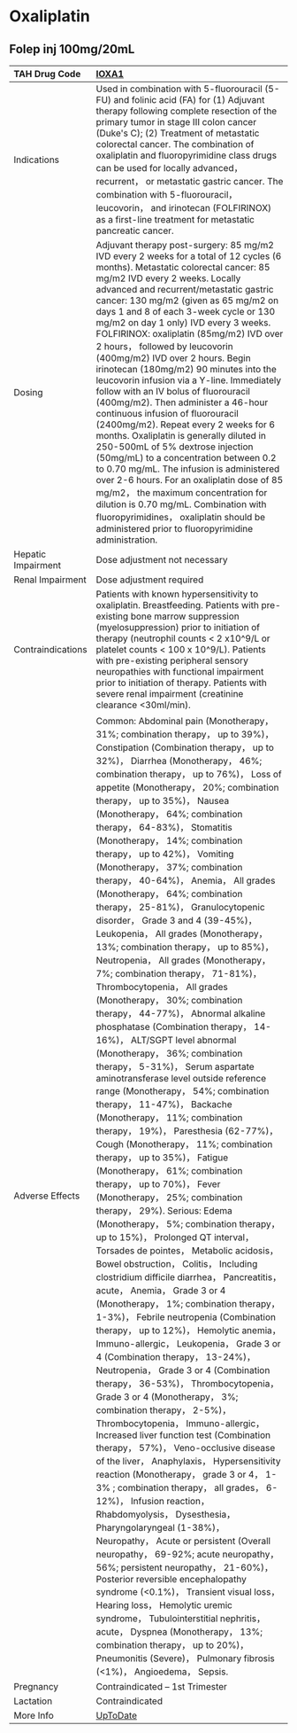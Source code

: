 # Oxaliplatin

## Folep inj 100mg/20mL

| TAH Drug Code      | [IOXA1](https://www.tahsda.org.tw/drugs/hissearch.php?drug_code=IOXA1)                                                                                                                                                                                                                                                                                                                                                                                                                                                                                                                                                                                                                                                                                                                                                                                                                                                                                                                                                                                                                                                                                                                                                                                                                                                                                                                                                                                                                                                                                                                                                                                                                                                                                                                                                                                                                                                                                                                                                                                                                                                                                                                                                                                                                                                                                                                                                                                                                                                                                                                                                                                                                                                                                                        |
|:-------------------|:------------------------------------------------------------------------------------------------------------------------------------------------------------------------------------------------------------------------------------------------------------------------------------------------------------------------------------------------------------------------------------------------------------------------------------------------------------------------------------------------------------------------------------------------------------------------------------------------------------------------------------------------------------------------------------------------------------------------------------------------------------------------------------------------------------------------------------------------------------------------------------------------------------------------------------------------------------------------------------------------------------------------------------------------------------------------------------------------------------------------------------------------------------------------------------------------------------------------------------------------------------------------------------------------------------------------------------------------------------------------------------------------------------------------------------------------------------------------------------------------------------------------------------------------------------------------------------------------------------------------------------------------------------------------------------------------------------------------------------------------------------------------------------------------------------------------------------------------------------------------------------------------------------------------------------------------------------------------------------------------------------------------------------------------------------------------------------------------------------------------------------------------------------------------------------------------------------------------------------------------------------------------------------------------------------------------------------------------------------------------------------------------------------------------------------------------------------------------------------------------------------------------------------------------------------------------------------------------------------------------------------------------------------------------------------------------------------------------------------------------------------------------------|
| Indications        | Used in combination with 5-fluorouracil (5-FU) and folinic acid (FA) for (1) Adjuvant therapy following complete resection of the primary tumor in stage III colon cancer (Duke's C); (2) Treatment of metastatic colorectal cancer. The combination of oxaliplatin and fluoropyrimidine class drugs can be used for locally advanced， recurrent， or metastatic gastric cancer. The combination with 5-fluorouracil， leucovorin， and irinotecan (FOLFIRINOX) as a first-line treatment for metastatic pancreatic cancer.                                                                                                                                                                                                                                                                                                                                                                                                                                                                                                                                                                                                                                                                                                                                                                                                                                                                                                                                                                                                                                                                                                                                                                                                                                                                                                                                                                                                                                                                                                                                                                                                                                                                                                                                                                                                                                                                                                                                                                                                                                                                                                                                                                                                                                                  |
| Dosing             | Adjuvant therapy post-surgery: 85 mg/m2 IVD every 2 weeks for a total of 12 cycles (6 months). Metastatic colorectal cancer: 85 mg/m2 IVD every 2 weeks. Locally advanced and recurrent/metastatic gastric cancer: 130 mg/m2 (given as 65 mg/m2 on days 1 and 8 of each 3-week cycle or 130 mg/m2 on day 1 only) IVD every 3 weeks. FOLFIRINOX: oxaliplatin (85mg/m2) IVD over 2 hours， followed by leucovorin (400mg/m2) IVD over 2 hours. Begin irinotecan (180mg/m2) 90 minutes into the leucovorin infusion via a Y-line. Immediately follow with an IV bolus of fluorouracil (400mg/m2). Then administer a 46-hour continuous infusion of fluorouracil (2400mg/m2). Repeat every 2 weeks for 6 months. Oxaliplatin is generally diluted in 250-500mL of 5% dextrose injection (50mg/mL) to a concentration between 0.2 to 0.70 mg/mL. The infusion is administered over 2-6 hours. For an oxaliplatin dose of 85 mg/m2， the maximum concentration for dilution is 0.70 mg/mL. Combination with fluoropyrimidines， oxaliplatin should be administered prior to fluoropyrimidine administration.                                                                                                                                                                                                                                                                                                                                                                                                                                                                                                                                                                                                                                                                                                                                                                                                                                                                                                                                                                                                                                                                                                                                                                                                                                                                                                                                                                                                                                                                                                                                                                                                                                                                        |
| Hepatic Impairment | Dose adjustment not necessary                                                                                                                                                                                                                                                                                                                                                                                                                                                                                                                                                                                                                                                                                                                                                                                                                                                                                                                                                                                                                                                                                                                                                                                                                                                                                                                                                                                                                                                                                                                                                                                                                                                                                                                                                                                                                                                                                                                                                                                                                                                                                                                                                                                                                                                                                                                                                                                                                                                                                                                                                                                                                                                                                                                                                 |
| Renal Impairment   | Dose adjustment required                                                                                                                                                                                                                                                                                                                                                                                                                                                                                                                                                                                                                                                                                                                                                                                                                                                                                                                                                                                                                                                                                                                                                                                                                                                                                                                                                                                                                                                                                                                                                                                                                                                                                                                                                                                                                                                                                                                                                                                                                                                                                                                                                                                                                                                                                                                                                                                                                                                                                                                                                                                                                                                                                                                                                      |
| Contraindications  | Patients with known hypersensitivity to oxaliplatin. Breastfeeding. Patients with pre-existing bone marrow suppression (myelosuppression) prior to initiation of therapy (neutrophil counts < 2 x10^9/L or platelet counts < 100 x 10^9/L). Patients with pre-existing peripheral sensory neuropathies with functional impairment prior to initiation of therapy. Patients with severe renal impairment (creatinine clearance <30ml/min).                                                                                                                                                                                                                                                                                                                                                                                                                                                                                                                                                                                                                                                                                                                                                                                                                                                                                                                                                                                                                                                                                                                                                                                                                                                                                                                                                                                                                                                                                                                                                                                                                                                                                                                                                                                                                                                                                                                                                                                                                                                                                                                                                                                                                                                                                                                                     |
| Adverse Effects    | Common: Abdominal pain (Monotherapy， 31%; combination therapy， up to 39%)， Constipation (Combination therapy， up to 32%)， Diarrhea (Monotherapy， 46%; combination therapy， up to 76%)， Loss of appetite (Monotherapy， 20%; combination therapy， up to 35%)， Nausea (Monotherapy， 64%; combination therapy， 64-83%)， Stomatitis (Monotherapy， 14%; combination therapy， up to 42%)， Vomiting (Monotherapy， 37%; combination therapy， 40-64%)， Anemia， All grades (Monotherapy， 64%; combination therapy， 25-81%)， Granulocytopenic disorder， Grade 3 and 4 (39-45%)， Leukopenia， All grades (Monotherapy， 13%; combination therapy， up to 85%)， Neutropenia， All grades (Monotherapy， 7%; combination therapy， 71-81%)， Thrombocytopenia， All grades (Monotherapy， 30%; combination therapy， 44-77%)， Abnormal alkaline phosphatase (Combination therapy， 14-16%)， ALT/SGPT level abnormal (Monotherapy， 36%; combination therapy， 5-31%)， Serum aspartate aminotransferase level outside reference range (Monotherapy， 54%; combination therapy， 11-47%)， Backache (Monotherapy， 11%; combination therapy， 19%)， Paresthesia (62-77%)， Cough (Monotherapy， 11%; combination therapy， up to 35%)， Fatigue (Monotherapy， 61%; combination therapy， up to 70%)， Fever (Monotherapy， 25%; combination therapy， 29%). Serious: Edema (Monotherapy， 5%; combination therapy， up to 15%)， Prolonged QT interval， Torsades de pointes， Metabolic acidosis， Bowel obstruction， Colitis， Including clostridium difficile diarrhea， Pancreatitis， acute， Anemia， Grade 3 or 4 (Monotherapy， 1%; combination therapy， 1-3%)， Febrile neutropenia (Combination therapy， up to 12%)， Hemolytic anemia， Immuno-allergic， Leukopenia， Grade 3 or 4 (Combination therapy， 13-24%)， Neutropenia， Grade 3 or 4 (Combination therapy， 36-53%)， Thrombocytopenia， Grade 3 or 4 (Monotherapy， 3%; combination therapy， 2-5%)， Thrombocytopenia， Immuno-allergic， Increased liver function test (Combination therapy， 57%)， Veno-occlusive disease of the liver， Anaphylaxis， Hypersensitivity reaction (Monotherapy， grade 3 or 4， 1-3% ; combination therapy， all grades， 6-12%)， Infusion reaction， Rhabdomyolysis， Dysesthesia， Pharyngolaryngeal (1-38%)， Neuropathy， Acute or persistent (Overall neuropathy， 69-92%; acute neuropathy， 56%; persistent neuropathy， 21-60%)， Posterior reversible encephalopathy syndrome (<0.1%)， Transient visual loss， Hearing loss， Hemolytic uremic syndrome， Tubulointerstitial nephritis， acute， Dyspnea (Monotherapy， 13%; combination therapy， up to 20%)， Pneumonitis (Severe)， Pulmonary fibrosis (<1%)， Angioedema， Sepsis. |
| Pregnancy          | Contraindicated – 1st Trimester                                                                                                                                                                                                                                                                                                                                                                                                                                                                                                                                                                                                                                                                                                                                                                                                                                                                                                                                                                                                                                                                                                                                                                                                                                                                                                                                                                                                                                                                                                                                                                                                                                                                                                                                                                                                                                                                                                                                                                                                                                                                                                                                                                                                                                                                                                                                                                                                                                                                                                                                                                                                                                                                                                                                               |
| Lactation          | Contraindicated                                                                                                                                                                                                                                                                                                                                                                                                                                                                                                                                                                                                                                                                                                                                                                                                                                                                                                                                                                                                                                                                                                                                                                                                                                                                                                                                                                                                                                                                                                                                                                                                                                                                                                                                                                                                                                                                                                                                                                                                                                                                                                                                                                                                                                                                                                                                                                                                                                                                                                                                                                                                                                                                                                                                                               |
| More Info          | [UpToDate](https://www.uptodate.com/contents/oxaliplatin-drug-information)                                                                                                                                                                                                                                                                                                                                                                                                                                                                                                                                                                                                                                                                                                                                                                                                                                                                                                                                                                                                                                                                                                                                                                                                                                                                                                                                                                                                                                                                                                                                                                                                                                                                                                                                                                                                                                                                                                                                                                                                                                                                                                                                                                                                                                                                                                                                                                                                                                                                                                                                                                                                                                                                                                    |

